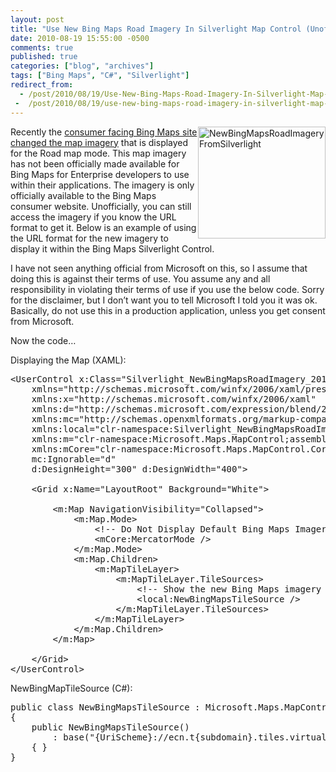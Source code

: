 ```yaml
---
layout: post
title: "Use New Bing Maps Road Imagery In Silverlight Map Control (Unofficially and Unsupported)"
date: 2010-08-19 15:55:00 -0500
comments: true
published: true
categories: ["blog", "archives"]
tags: ["Bing Maps", "C#", "Silverlight"]
redirect_from: 
  - /post/2010/08/19/Use-New-Bing-Maps-Road-Imagery-In-Silverlight-Map-Control-Unofficially-Unsupported
 -  /post/2010/08/19/use-new-bing-maps-road-imagery-in-silverlight-map-control-unofficially-unsupported
---
```

<!-- more -->
<p><a href="/images/postsNewBingMapsRoadImageryFromSilverlight.png"><img style="border-bottom: 0px; border-left: 0px; display: inline; margin-left: 0px; border-top: 0px; margin-right: 0px; border-right: 0px" title="NewBingMapsRoadImageryFromSilverlight" src="/images/postsNewBingMapsRoadImageryFromSilverlight_thumb.png" border="0" alt="NewBingMapsRoadImageryFromSilverlight" width="204" height="179" align="right" /></a> Recently the <a href="http://www.bing.com/community/blogs/maps/archive/2010/08/03/bing-s-bringing-sexy-maps.aspx">consumer facing Bing Maps site changed the map imagery</a> that is displayed for the Road map mode. This map imagery has not been officially made available for Bing Maps for Enterprise developers to use within their applications. The imagery is only officially available to the Bing Maps consumer website. Unofficially, you can still access the imagery if you know the URL format to get it. Below is an example of using the URL format for the new imagery to display it within the Bing Maps Silverlight Control.</p>
<p>I have not seen anything official from Microsoft on this, so I assume that doing this is against their terms of use. You assume any and all responsibility in violating their terms of use if you use the below code. Sorry for the disclaimer, but I don&rsquo;t want you to tell Microsoft I told you it was ok. Basically, do not use this in a production application, unless you get consent from Microsoft.</p>
<p>Now the code&hellip;</p>
<p>Displaying the Map (XAML):</p>
<pre class="csharpcode"><span class="kwrd">&lt;</span><span class="html">UserControl</span> <span class="attr">x:Class</span><span class="kwrd">="Silverlight_NewBingMapsRoadImagery_2010.MainPage"</span><br />    <span class="attr">xmlns</span><span class="kwrd">="http://schemas.microsoft.com/winfx/2006/xaml/presentation"</span><br />    <span class="attr">xmlns:x</span><span class="kwrd">="http://schemas.microsoft.com/winfx/2006/xaml"</span><br />    <span class="attr">xmlns:d</span><span class="kwrd">="http://schemas.microsoft.com/expression/blend/2008"</span><br />    <span class="attr">xmlns:mc</span><span class="kwrd">="http://schemas.openxmlformats.org/markup-compatibility/2006"</span><br />    <span class="attr">xmlns:local</span><span class="kwrd">="clr-namespace:Silverlight_NewBingMapsRoadImagery_2010"</span><br />    <span class="attr">xmlns:m</span><span class="kwrd">="clr-namespace:Microsoft.Maps.MapControl;assembly=Microsoft.Maps.MapControl"</span><br />    <span class="attr">xmlns:mCore</span><span class="kwrd">="clr-namespace:Microsoft.Maps.MapControl.Core;assembly=Microsoft.Maps.MapControl"</span><br />    <span class="attr">mc:Ignorable</span><span class="kwrd">="d"</span><br />    <span class="attr">d:DesignHeight</span><span class="kwrd">="300"</span> <span class="attr">d:DesignWidth</span><span class="kwrd">="400"</span><span class="kwrd">&gt;</span><br /><br />    <span class="kwrd">&lt;</span><span class="html">Grid</span> <span class="attr">x:Name</span><span class="kwrd">="LayoutRoot"</span> <span class="attr">Background</span><span class="kwrd">="White"</span><span class="kwrd">&gt;</span><br /><br />        <span class="kwrd">&lt;</span><span class="html">m:Map</span> <span class="attr">NavigationVisibility</span><span class="kwrd">="Collapsed"</span><span class="kwrd">&gt;</span><br />            <span class="kwrd">&lt;</span><span class="html">m:Map.Mode</span><span class="kwrd">&gt;</span><br />                <span class="rem">&lt;!-- Do Not Display Default Bing Maps Imagery --&gt;</span><br />                <span class="kwrd">&lt;</span><span class="html">mCore:MercatorMode</span> <span class="kwrd">/&gt;</span><br />            <span class="kwrd">&lt;/</span><span class="html">m:Map.Mode</span><span class="kwrd">&gt;</span><br />            <span class="kwrd">&lt;</span><span class="html">m:Map.Children</span><span class="kwrd">&gt;</span><br />                <span class="kwrd">&lt;</span><span class="html">m:MapTileLayer</span><span class="kwrd">&gt;</span><br />                    <span class="kwrd">&lt;</span><span class="html">m:MapTileLayer.TileSources</span><span class="kwrd">&gt;</span><br />                        <span class="rem">&lt;!-- Show the new Bing Maps imagery --&gt;</span><br />                        <span class="kwrd">&lt;</span><span class="html">local:NewBingMapsTileSource</span> <span class="kwrd">/&gt;</span><br />                    <span class="kwrd">&lt;/</span><span class="html">m:MapTileLayer.TileSources</span><span class="kwrd">&gt;</span><br />                <span class="kwrd">&lt;/</span><span class="html">m:MapTileLayer</span><span class="kwrd">&gt;</span><br />            <span class="kwrd">&lt;/</span><span class="html">m:Map.Children</span><span class="kwrd">&gt;</span><br />        <span class="kwrd">&lt;/</span><span class="html">m:Map</span><span class="kwrd">&gt;</span><br />        <br />    <span class="kwrd">&lt;/</span><span class="html">Grid</span><span class="kwrd">&gt;</span><br /><span class="kwrd">&lt;/</span><span class="html">UserControl</span><span class="kwrd">&gt;</span></pre>
<p><!-- .csharpcode, .csharpcode pre { 	font-size: small; 	color: black; 	font-family: consolas, "Courier New", courier, monospace; 	background-color: #ffffff; 	/*white-space: pre;*/ } .csharpcode pre { margin: 0em; } .csharpcode .rem { color: #008000; } .csharpcode .kwrd { color: #0000ff; } .csharpcode .str { color: #006080; } .csharpcode .op { color: #0000c0; } .csharpcode .preproc { color: #cc6633; } .csharpcode .asp { background-color: #ffff00; } .csharpcode .html { color: #800000; } .csharpcode .attr { color: #ff0000; } .csharpcode .alt  { 	background-color: #f4f4f4; 	width: 100%; 	margin: 0em; } .csharpcode .lnum { color: #606060; } --></p>
<p>NewBingMapTileSource (C#):</p>
<pre class="csharpcode"><span class="kwrd">public</span> <span class="kwrd">class</span> NewBingMapsTileSource : Microsoft.Maps.MapControl.TileSource<br />{<br />    <span class="kwrd">public</span> NewBingMapsTileSource()<br />        : <span class="kwrd">base</span>(<span class="str">"{UriScheme}://ecn.t{subdomain}.tiles.virtualearth.net/tiles/r{quadkey}?g=530&amp;mkt=EN-US&amp;lbl=l1&amp;stl=h&amp;shading=hill&amp;n=z"</span>)<br />    { }<br />}</pre>
<p><!-- .csharpcode, .csharpcode pre { 	font-size: small; 	color: black; 	font-family: consolas, "Courier New", courier, monospace; 	background-color: #ffffff; 	/*white-space: pre;*/ } .csharpcode pre { margin: 0em; } .csharpcode .rem { color: #008000; } .csharpcode .kwrd { color: #0000ff; } .csharpcode .str { color: #006080; } .csharpcode .op { color: #0000c0; } .csharpcode .preproc { color: #cc6633; } .csharpcode .asp { background-color: #ffff00; } .csharpcode .html { color: #800000; } .csharpcode .attr { color: #ff0000; } .csharpcode .alt  { 	background-color: #f4f4f4; 	width: 100%; 	margin: 0em; } .csharpcode .lnum { color: #606060; } --></p>

